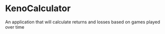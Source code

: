 # KenoCalculator
An application that will calculate returns and losses based on games played over time
